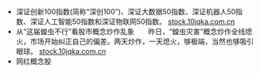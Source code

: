 - 深证创新100指数(简称“深创100”)、深证大数据50指数、深证机器人50指数、深证人工智能50指数和深证物联网50指数。 [stock.10jqka.com.cn](http://stock.10jqka.com.cn/20200219/c617611091.shtml)
- 从“这届蝗虫不行”看股市概念炒作乱象　　昨日，“蝗虫灾害”概念炒作全线熄火，市场开始纠正自己的偏差。两天炒作，一天熄火，够极端，当然也够吸引眼球。 [stock.10jqka.com.cn](http://stock.10jqka.com.cn/20200219/c617611091.shtml)
- 网红概念股
